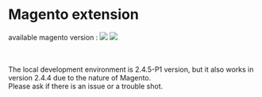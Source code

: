 # Magento extension
available magento version : <img src="https://img.shields.io/badge/Magento-2.4.4-red">
<img src="https://img.shields.io/badge/Magento-2.4.5--p1-green">

<br>
<br>
The local development environment is 2.4.5-P1 version, but it also works in version 2.4.4 due to the nature of Magento.<br>
Please ask if there is an issue or a trouble shot.
